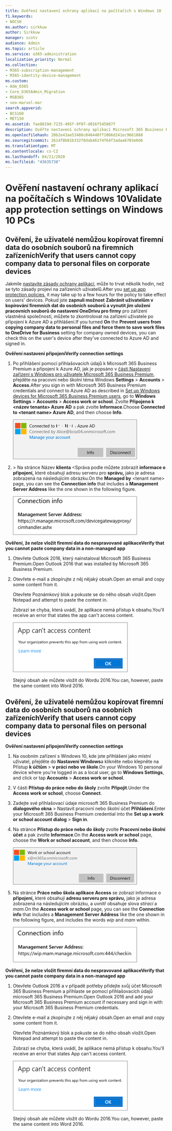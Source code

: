 ```yaml
---
title: Ověření nastavení ochrany aplikací na počítačích s Windows 10
f1.keywords:
- NOCSH
ms.author: sirkkuw
author: Sirkkuw
manager: scotv
audience: Admin
ms.topic: article
ms.service: o365-administration
localization_priority: Normal
ms.collection:
- M365-subscription-management
- M365-identity-device-management
ms.custom:
- Adm_O365
- Core_O365Admin_Migration
- MSB365
- seo-marvel-mar
search.appverid:
- BCS160
- MET150
ms.assetid: fae8819d-7235-495f-9f07-d016f545887f
description: Ověřte nastavení ochrany aplikací Microsoft 365 Business Premium na zařízeních s Windows 10 a ověřte, zda uživatelé nemohou kopírovat firemní data do osobních souborů nebo do nespravovaných aplikací.
ms.openlocfilehash: 20b2e43ae53486c046440ff1066d241ec9661888
ms.sourcegitcommit: 2614f8b81b332f8dab461f4f64f3adaa6703e0d6
ms.translationtype: MT
ms.contentlocale: cs-CZ
ms.lasthandoff: 04/21/2020
ms.locfileid: "43635738"
---
```

# <a name="validate-app-protection-settings-on-windows-10-pcs"></a><span data-ttu-id="2d97e-103">Ověření nastavení ochrany aplikací na počítačích s Windows 10</span><span class="sxs-lookup"><span data-stu-id="2d97e-103">Validate app protection settings on Windows 10 PCs</span></span>

## <a name="verify-that-users-cannot-copy-company-data-to-personal-files-on-corporate-devices"></a><span data-ttu-id="2d97e-104">Ověření, že uživatelé nemůžou kopírovat firemní data do osobních souborů na firemních zařízeních</span><span class="sxs-lookup"><span data-stu-id="2d97e-104">Verify that users cannot copy company data to personal files on corporate devices</span></span>

<span data-ttu-id="2d97e-105">Jakmile [nastavíte zásady ochrany aplikací](protection-settings-for-windows-10-devices.md), může to trvat několik hodin, než se tyto zásady projeví na zařízeních uživatelů.</span><span class="sxs-lookup"><span data-stu-id="2d97e-105">After you [set up app protection policies](protection-settings-for-windows-10-devices.md), it may take up to a few hours for the policy to take effect on users' devices.</span></span> <span data-ttu-id="2d97e-106">Pokud jste **zapnuli možnost** **Zabránit uživatelům v kopírování firemních dat do osobních souborů a vynutit jim uložení pracovních souborů do nastavení OneDrivu pro firmy** pro zařízení vlastněná společností, můžete to zkontrolovat na zařízení uživatele po připojení k Azure AD a přihlášení.</span><span class="sxs-lookup"><span data-stu-id="2d97e-106">If you turned **On** the **Prevent users from copying company data to personal files and force them to save work files to OneDrive for Business** setting for company owned devices, you can check this on the user's device after they've connected to Azure AD and signed in.</span></span> 
  
 <span data-ttu-id="2d97e-107">**Ověření nastavení připojení**</span><span class="sxs-lookup"><span data-stu-id="2d97e-107">**Verify connection settings**</span></span>
  
1. <span data-ttu-id="2d97e-108">Po přihlášení pomocí přihlašovacích údajů k Microsoft 365 Business Premium a připojení k Azure AD, jak je popsáno v [části Nastavení zařízení s Windows pro uživatele Microsoft 365 Business Premium](set-up-windows-devices.md), přejděte na pracovní nebo školní téma Windows **Settings** \> **Accounts** \> **Access**.</span><span class="sxs-lookup"><span data-stu-id="2d97e-108">After you sign in with Microsoft 365 Business Premium credentials and connect to Azure AD as described in [Set up Windows devices for Microsoft 365 Business Premium users](set-up-windows-devices.md), go to **Windows Settings** \> **Accounts** \> **Access work or school**.</span></span> <span data-ttu-id="2d97e-109">Zvolte **Připojeno k \<název tenanta\> Azure AD** a pak zvolte **Informace**.</span><span class="sxs-lookup"><span data-stu-id="2d97e-109">Choose **Connected to \<tenant name\> Azure AD**, and then choose **Info**.</span></span>
    
    ![Click or tap Info on the Connected to Azure AD dialog.](../media/a36ede2b-d1a0-4d4e-8ea7-af39b4b63890.png)
  
2. <span data-ttu-id="2d97e-111">\> Na stránce Název **klienta** \<Správa podle můžete zobrazit **informace o připojení,** které obsahují adresu serveru pro **správu,** jako je adresa zobrazená na následujícím obrázku.</span><span class="sxs-lookup"><span data-stu-id="2d97e-111">On the **Managed by** \<tenant name\> page, you can see the **Connection info** that includes a **Management Server Address** like the one shown in the following figure.</span></span> 
    
    ![Managed by page shows connection info of the device manager URL.](../media/47515a8e-2d0c-4bea-99f0-6b2545b88a11.png)
  
 <span data-ttu-id="2d97e-113">**Ověření, že nelze vložit firemní data do nespravované aplikace**</span><span class="sxs-lookup"><span data-stu-id="2d97e-113">**Verify that you cannot paste company data in a non-managed app**</span></span>
  
1. <span data-ttu-id="2d97e-114">Otevřete Outlook 2016, který nainstaloval Microsoft 365 Business Premium.</span><span class="sxs-lookup"><span data-stu-id="2d97e-114">Open Outlook 2016 that was installed by Microsoft 365 Business Premium.</span></span>
    
2. <span data-ttu-id="2d97e-115">Otevřete e-mail a zkopírujte z něj nějaký obsah.</span><span class="sxs-lookup"><span data-stu-id="2d97e-115">Open an email and copy some content from it.</span></span>
    
    <span data-ttu-id="2d97e-116">Otevřete Poznámkový blok a pokuste se do něho obsah vložit.</span><span class="sxs-lookup"><span data-stu-id="2d97e-116">Open Notepad and attempt to paste the content in.</span></span>
    
    <span data-ttu-id="2d97e-117">Zobrazí se chyba, která uvádí, že aplikace nemá přístup k obsahu.</span><span class="sxs-lookup"><span data-stu-id="2d97e-117">You'll receive an error that states the app can't access content.</span></span>
    
    ![A dialog that states app can't access content when you paste into an unmanaged app.](../media/5e82b154-cf2f-43c8-ae80-b45d8ad80e56.png)
  
    <span data-ttu-id="2d97e-119">Stejný obsah ale můžete vložit do Wordu 2016.</span><span class="sxs-lookup"><span data-stu-id="2d97e-119">You can, however, paste the same content into Word 2016.</span></span>
    
## <a name="verify-that-users-cannot-copy-company-data-to-personal-files-on-personal-devices"></a><span data-ttu-id="2d97e-120">Ověření, že uživatelé nemůžou kopírovat firemní data do osobních souborů na osobních zařízeních</span><span class="sxs-lookup"><span data-stu-id="2d97e-120">Verify that users cannot copy company data to personal files on personal devices</span></span>

 <span data-ttu-id="2d97e-121">**Ověření nastavení připojení**</span><span class="sxs-lookup"><span data-stu-id="2d97e-121">**Verify connection settings**</span></span>
  
1. <span data-ttu-id="2d97e-122">Na osobním zařízení s Windows 10, kde jste přihlášení jako místní uživatel, přejděte do **Nastavení Windows**a klikněte nebo klepněte na Přístup **k účtům** \> **v práci nebo ve škole**.</span><span class="sxs-lookup"><span data-stu-id="2d97e-122">On your Windows 10 personal device where you're logged in as a local user, go to **Windows Settings**, and click or tap **Accounts** \> **Access work or school**.</span></span>
    
2. <span data-ttu-id="2d97e-123">V části **Přístup do práce nebo do školy** zvolte **Připojit**.</span><span class="sxs-lookup"><span data-stu-id="2d97e-123">Under the **Access work or school**, choose **Connect**.</span></span>
    
3. <span data-ttu-id="2d97e-124">Zadejte své přihlašovací údaje microsoft 365 Business Premium do **dialogového okna** \> Nastavit pracovní nebo školní účet **Přihlášení**.</span><span class="sxs-lookup"><span data-stu-id="2d97e-124">Enter your Microsoft 365 Business Premium credential into the **Set up a work or school account dialog** \> **Sign in**.</span></span>
    
4. <span data-ttu-id="2d97e-125">Na stránce **Přístup do práce nebo do školy** zvolte **Pracovní nebo školní účet** a pak zvolte **Informace**.</span><span class="sxs-lookup"><span data-stu-id="2d97e-125">On the **Access work or school** page, choose the **Work or school account**, and then choose **Info**.</span></span>
    
    ![Klikněte nebo klepněte na Informace v dialogovém okně Pracovní nebo školní účet.](../media/63bd8b32-cb32-4afa-8ce0-6070ac403abc.png)
  
5. <span data-ttu-id="2d97e-127">Na stránce **Práce nebo škola aplikace Access** se zobrazí informace o **připojení,** které obsahují **adresu serveru pro správu,** jako je adresa zobrazená na následujícím obrázku, a uvnitř obsahuje slova *stírací* a *mam.*</span><span class="sxs-lookup"><span data-stu-id="2d97e-127">On the **Access work or school** page, you can see the **Connection info** that includes a **Management Server Address** like the one shown in the following figure, and includes the words  *wip*  and  *mam*  within.</span></span> 
    
    ![Managed by page shows connection info URL that includes the words mam and wpi.](../media/abd4eaf4-44fa-4538-a3e8-1e0d331dfe1e.png)
  
 <span data-ttu-id="2d97e-129">**Ověření, že nelze vložit firemní data do nespravované aplikace**</span><span class="sxs-lookup"><span data-stu-id="2d97e-129">**Verify that you cannot paste company data in a non-managed app**</span></span>
  
1. <span data-ttu-id="2d97e-130">Otevřete Outlook 2016 a v případě potřeby přidejte svůj účet Microsoft 365 Business Premium a přihlaste se pomocí přihlašovacích údajů microsoft 365 Business Premium.</span><span class="sxs-lookup"><span data-stu-id="2d97e-130">Open Outlook 2016 and add your Microsoft 365 Business Premium account if necessary and sign in with your Microsoft 365 Business Premium credentials.</span></span>
    
2. <span data-ttu-id="2d97e-131">Otevřete e-mail a zkopírujte z něj nějaký obsah.</span><span class="sxs-lookup"><span data-stu-id="2d97e-131">Open an email and copy some content from it.</span></span>
    
    <span data-ttu-id="2d97e-132">Otevřete Poznámkový blok a pokuste se do něho obsah vložit.</span><span class="sxs-lookup"><span data-stu-id="2d97e-132">Open Notepad and attempt to paste the content in.</span></span>
    
    <span data-ttu-id="2d97e-133">Zobrazí se chyba, která uvádí, že aplikace nemá přístup k obsahu.</span><span class="sxs-lookup"><span data-stu-id="2d97e-133">You'll receive an error that states App can't access content.</span></span>
    
    ![A dialog that states app can't access content when you paste into an unmanaged app.](../media/5e82b154-cf2f-43c8-ae80-b45d8ad80e56.png)
  
    <span data-ttu-id="2d97e-135">Stejný obsah ale můžete vložit do Wordu 2016.</span><span class="sxs-lookup"><span data-stu-id="2d97e-135">You can, however, paste the same content into Word 2016.</span></span>
    

